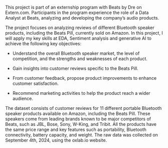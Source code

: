 This project is part of an externship program with Beats by Dre on Extern.com. Participants in the program experience the role of a Data Analyst at Beats, analyzing and developing the company’s audio products.

The project focuses on analyzing reviews of different Bluetooth speaker products, including the Beats Pill, currently sold on Amazon. In this project, I will apply my key skills at EDA, Sentiment analysis and generative AI to achieve the following key objectives:

- Understand the overall Bluetooth speaker market, the level of competition, and the strengths and weaknesses of each product.

- Gain insights into customer reviews specific to the Beats Pill.

- From customer feedback, propose product improvements to enhance customer satisfaction.

- Recommend marketing activities to help the product reach a wider audience.

The dataset consists of customer reviews for 11 different portable Bluetooth speaker products available on Amazon, including the Beats Pill. These speakers come from leading brands known to be major competitors of Beats, such as JBL, Bose, Sony, W-King, and Tribit. All the products have the same price range and key features such as portability, Bluetooth connectivity, battery capacity, and weight. The raw data was collected on September 4th, 2024, using the oxlab.io website.
